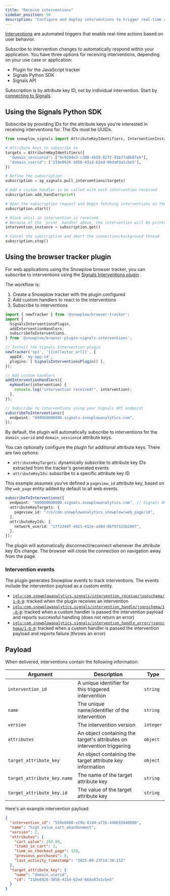 ```yaml
---
title: "Receive interventions"
sidebar_position: 50
description: "Configure and deploy interventions to trigger real-time actions based on user attribute changes in Snowplow Signals."
---
```


[Interventions](/docs/signals/concepts/index.md#interventions) are automated triggers that enable real-time actions based on user behavior.

Subscribe to intervention changes to automatically respond within your application. You have three options for receiving interventions, depending on your use case or application:
* Plugin for the JavaScript tracker
* Signals Python SDK
* Signals API

Subscription is by attribute key ID, not by individual intervention. Start by [connecting to Signals](/docs/signals/connection/index.md).


## Using the Signals Python SDK

Subscribe by providing IDs for the attribute keys you're interested in receiving interventions for. The IDs must be UUIDs.

```python
from snowplow_signals import AttributeKeyIdentifiers, InterventionInstance

# Attribute keys to subscribe to
targets = AttributeKeyIdentifiers({
  "domain_sessionid": ["8c9104e3-c300-4b20-82f2-93b7fa0b8feb"],
  "domain_userid": ["218e8926-3858-431d-b2ed-66da03a1cbe5"],
})

# Define the subscription
subscription = sp_signals.pull_interventions(targets)

# Add a custom handler to be called with each intervention received
subscription.add_handler(print)

# Open the subscription request and begin fetching interventions as they are published
subscription.start()

# Block until an intervention is received
# Because of the `print` handler above, the intervention will be printed out
intervention_instance = subscription.get()

# Cancel the subscription and abort the connection/background thread
subscription.stop()
```

## Using the browser tracker plugin

For web applications using the Snowplow browser tracker, you can subscribe to interventions using the [Signals Interventions plugin](https://github.com/snowplow-incubator/signals-browser-plugin) <!-- TODO: Update URL to non-private repo -->.

The workflow is:
1. Create a Snowplow tracker with the plugin configured
3. Add custom handlers to react to the interventions
4. Subscribe to interventions

```typescript
import { newTracker } from '@snowplow/browser-tracker';
import {
  SignalsInterventionsPlugin,
  addInterventionHandlers,
  subscribeToInterventions,
} from '@snowplow/browser-plugin-signals-interventions';

// Install the Signals Intervention plugin
newTracker('sp1', '{{collector_url}}', {
  appId: 'my-app-id',
  plugins: [ SignalsInterventionsPlugin() ],
});

// Add custom handlers
addInterventionHandlers({
  myHandler(intervention) {
    console.log("intervention received!", intervention);
  },
});

// Subscribe to interventions using your Signals API endpoint
subscribeToInterventions({
  endpoint: "000000000000.signals.snowplowanalytics.com",
});
```

By default, the plugin will automatically subscribe to interventions for the `domain_userid` and `domain_sessionid` attribute keys.

You can optionally configure the plugin for additional attribute keys. There are two options:
* `attributeKeyTargets`: dynamically subscribe to attribute key IDs extracted from the tracker's generated events
* `attributeKeyIds`: subscribe to a specific attribute key ID

This example assumes you've defined a `pageview_id` attribute key, based on the `web_page` entity added by default to all web events.

```typescript
subscribeToInterventions({
  endpoint: "000000000000.signals.snowplowanalytics.com", // Signals API endpoint
  attributeKeyTargets: {
    pageview_id: "/co/com.snowplowanalytics.snowplow/web_page/id",
  },
  attributeKeyIds: {
    network_userid: "177234df-d421-412e-ad8d-8bf97515b2807",
  },
});
```

The plugin will automatically disconnect/reconnect whenever the attribute key IDs change. The browser will close the connection on navigation away from the page.

### Intervention events

The plugin generates Snowplow events to track interventions. The events include the intervention payload as a custom entity.

- [`iglu:com.snowplowanalytics.signals/intervention_receive/jsonschema/1-0-0`](https://github.com/snowplow/iglu-central/blob/master/schemas/com.snowplowanalytics.signals/intervention_receive/jsonschema/1-0-0): tracked when the plugin receives an intervention
- [`iglu:com.snowplowanalytics.signals/intervention_handle/jsonschema/1-0-0`](https://github.com/snowplow/iglu-central/blob/master/schemas/com.snowplowanalytics.signals/intervention_handle/jsonschema/1-0-0): tracked when a custom handler is passed the intervention payload and reports successful handling (does not return an error)
- [`iglu:com.snowplowanalytics.signals/intervention_handle_error/jsonschema/1-0-0`](https://github.com/snowplow/iglu-central/blob/master/schemas/com.snowplowanalytics.signals/intervention_handle_error/jsonschema/1-0-0): tracked when a custom handler is passed the intervention payload and reports failure (throws an error)

## Payload

When delivered, interventions contain the following information:

| Argument                    | Description                                                             | Type      |
| --------------------------- | ----------------------------------------------------------------------- | --------- |
| `intervention_id`           | A unique identifier for this triggered intervention                     | `string`  |
| `name`                      | The unique name/identifier of the intervention                          | `string`  |
| `version`                   | The intervention version                                                | `integer` |
| `attributes`                | An object containing the target's attributes on intervention triggering | `object`  |
| `target_attribute_key`      | An object containing the target attribute key information               | `object`  |
| `target_attribute_key.name` | The name of the target attribute key                                    | `string`  |
| `target_attribute_key.id`   | The value of the target attribute key                                   | `string`  |

Here's an example intervention payload:

```json
{
  "intervention_id": "550e8400-e29b-41d4-a716-446655440000",
  "name": "high_value_cart_abandonment",
  "version": 2,
  "attributes": {
    "cart_value": 250.00,
    "items_in_cart": 3,
    "time_on_checkout_page": 120,
    "previous_purchases": 8,
    "last_activity_timestamp": "2025-09-23T14:30:15Z"
  },
  "target_attribute_key": {
    "name": "domain_userid",
    "id": "218e8926-3858-431d-b2ed-66da03a1cbe5"
  }
}
```
